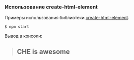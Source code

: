 ### Использование create-html-element

Примеры использования библиотеки [create-html-element](https://github.com/sindresorhus/create-html-element).

```shell
$ npm start
```

Вывод в консоли:

> <div class="featured-post" param1="admin-on&gt;y"></div>
> <h2 class="rotated-header" data-cont-wrap="top" cats="eat design">CHE is awesome</h2>
